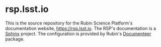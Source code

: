 # rsp.lsst.io

This is the source repository for the Rubin Science Platform's documentation website, https://rsp.lsst.io.
The RSP's documentation is a [Sphinx](https://www.sphinx-doc.org/en/master/) project.
The configuration is provided by Rubin's [Documenteer](https://documenteer.lsst.io/guides/index.html) package.
